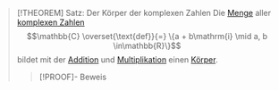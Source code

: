 > [!THEOREM] Satz: Der Körper der komplexen Zahlen
> Die [Menge](../Mengenlehre/Menge.md) aller [komplexen Zahlen](Komplexe%20Zahlen.md)
> $$\mathbb{C} \overset{\text{def}}{=} \{a + b\mathrm{i} \mid a, b \in\mathbb{R}\}$$
> bildet mit der [Addition](Operationen%20mit%20komplexen%20Zahlen.md) und [Multiplikation](Operationen%20mit%20komplexen%20Zahlen.md) einen [Körper](../Mengenlehre/Körper/Körper.md).
> 
> > [!PROOF]- Beweis